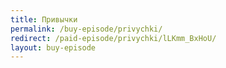 ```yaml
---
title: Привычки
permalink: /buy-episode/privychki/
redirect: /paid-episode/privychki/lLKmm_BxHoU/
layout: buy-episode
---
```


